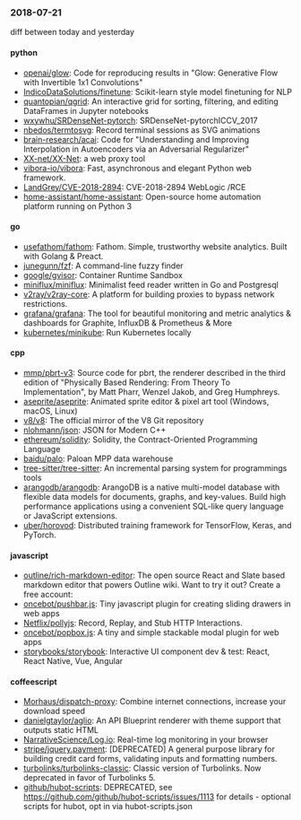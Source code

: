 ### 2018-07-21
diff between today and yesterday

#### python
* [openai/glow](https://github.com/openai/glow): Code for reproducing results in "Glow: Generative Flow with Invertible 1x1 Convolutions"
* [IndicoDataSolutions/finetune](https://github.com/IndicoDataSolutions/finetune): Scikit-learn style model finetuning for NLP
* [quantopian/qgrid](https://github.com/quantopian/qgrid): An interactive grid for sorting, filtering, and editing DataFrames in Jupyter notebooks
* [wxywhu/SRDenseNet-pytorch](https://github.com/wxywhu/SRDenseNet-pytorch): SRDenseNet-pytorchICCV_2017
* [nbedos/termtosvg](https://github.com/nbedos/termtosvg): Record terminal sessions as SVG animations
* [brain-research/acai](https://github.com/brain-research/acai): Code for "Understanding and Improving Interpolation in Autoencoders via an Adversarial Regularizer"
* [XX-net/XX-Net](https://github.com/XX-net/XX-Net): a web proxy tool
* [vibora-io/vibora](https://github.com/vibora-io/vibora): Fast, asynchronous and elegant Python web framework.
* [LandGrey/CVE-2018-2894](https://github.com/LandGrey/CVE-2018-2894): CVE-2018-2894 WebLogic /RCE
* [home-assistant/home-assistant](https://github.com/home-assistant/home-assistant):  Open-source home automation platform running on Python 3

#### go
* [usefathom/fathom](https://github.com/usefathom/fathom): Fathom. Simple, trustworthy website analytics. Built with Golang & Preact.
* [junegunn/fzf](https://github.com/junegunn/fzf):  A command-line fuzzy finder
* [google/gvisor](https://github.com/google/gvisor): Container Runtime Sandbox
* [miniflux/miniflux](https://github.com/miniflux/miniflux): Minimalist feed reader written in Go and Postgresql
* [v2ray/v2ray-core](https://github.com/v2ray/v2ray-core): A platform for building proxies to bypass network restrictions.
* [grafana/grafana](https://github.com/grafana/grafana): The tool for beautiful monitoring and metric analytics & dashboards for Graphite, InfluxDB & Prometheus & More
* [kubernetes/minikube](https://github.com/kubernetes/minikube): Run Kubernetes locally

#### cpp
* [mmp/pbrt-v3](https://github.com/mmp/pbrt-v3): Source code for pbrt, the renderer described in the third edition of "Physically Based Rendering: From Theory To Implementation", by Matt Pharr, Wenzel Jakob, and Greg Humphreys.
* [aseprite/aseprite](https://github.com/aseprite/aseprite): Animated sprite editor & pixel art tool (Windows, macOS, Linux)
* [v8/v8](https://github.com/v8/v8): The official mirror of the V8 Git repository
* [nlohmann/json](https://github.com/nlohmann/json): JSON for Modern C++
* [ethereum/solidity](https://github.com/ethereum/solidity): Solidity, the Contract-Oriented Programming Language
* [baidu/palo](https://github.com/baidu/palo): Paloan MPP data warehouse
* [tree-sitter/tree-sitter](https://github.com/tree-sitter/tree-sitter): An incremental parsing system for programmings tools
* [arangodb/arangodb](https://github.com/arangodb/arangodb):  ArangoDB is a native multi-model database with flexible data models for documents, graphs, and key-values. Build high performance applications using a convenient SQL-like query language or JavaScript extensions.
* [uber/horovod](https://github.com/uber/horovod): Distributed training framework for TensorFlow, Keras, and PyTorch.

#### javascript
* [outline/rich-markdown-editor](https://github.com/outline/rich-markdown-editor): The open source React and Slate based markdown editor that powers Outline wiki. Want to try it out? Create a free account:
* [oncebot/pushbar.js](https://github.com/oncebot/pushbar.js): Tiny javascript plugin for creating sliding drawers in web apps
* [Netflix/pollyjs](https://github.com/Netflix/pollyjs): Record, Replay, and Stub HTTP Interactions.
* [oncebot/popbox.js](https://github.com/oncebot/popbox.js): A tiny and simple stackable modal plugin for web apps
* [storybooks/storybook](https://github.com/storybooks/storybook): Interactive UI component dev & test: React, React Native, Vue, Angular

#### coffeescript
* [Morhaus/dispatch-proxy](https://github.com/Morhaus/dispatch-proxy): Combine internet connections, increase your download speed
* [danielgtaylor/aglio](https://github.com/danielgtaylor/aglio): An API Blueprint renderer with theme support that outputs static HTML
* [NarrativeScience/Log.io](https://github.com/NarrativeScience/Log.io): Real-time log monitoring in your browser
* [stripe/jquery.payment](https://github.com/stripe/jquery.payment): [DEPRECATED] A general purpose library for building credit card forms, validating inputs and formatting numbers.
* [turbolinks/turbolinks-classic](https://github.com/turbolinks/turbolinks-classic): Classic version of Turbolinks. Now deprecated in favor of Turbolinks 5.
* [github/hubot-scripts](https://github.com/github/hubot-scripts): DEPRECATED, see https://github.com/github/hubot-scripts/issues/1113 for details - optional scripts for hubot, opt in via hubot-scripts.json
